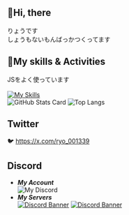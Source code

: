 ## 👋Hi, there
りょうです<br>
しょうもないもんばっかつくってます

## 🌱My skills & Activities
JSをよく使っています<br><br>
[![My Skills](https://skillicons.dev/icons?i=html,css,js,express,python,nodejs,go,sqlite,discordjs,twitter,discord,instagram,github&perline=7)](https://skillicons.dev)<br>
![GitHub Stats Card](https://github-readme-stats.vercel.app/api?username=VEDA00133912&show_icons=true&theme=algolia&show_icons=true)
![Top Langs](https://github-readme-stats.vercel.app/api/top-langs/?username=veda00133912&layout=compact)

## Twitter
🐦️ https://x.com/ryo_001339
## Discord 
- ***My Account***<br>
![My Discord](https://discord-readme-badge.vercel.app/api?id=1095869643106828289)<br>
- ***My Servers***<br>
<a href="https://discord.gg/ESRGwGQhxc" target="_blank"><img src="https://discord.com/api/guilds/1236312291700510720/widget.png?style=banner3" alt="Discord Banner"/></a>
<a href="https://discord.gg/Ftz4Tcs8tR" target="_blank"><img src="https://discord.com/api/guilds/1244116007233130558/widget.png?style=banner3" alt="Discord Banner"/></a>
